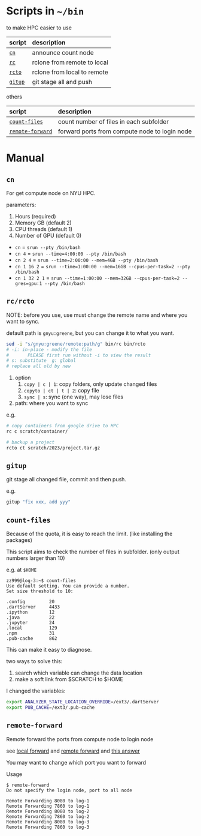 # Scripts in `~/bin`

to make HPC easier to use

| script            | description                 |
| :---------------- | :-------------------------- |
| [`cn`](#cn)       | announce count node         |
| [`rc`](#rcrcto)   | rclone from remote to local |
| [`rcto`](#rcrcto) | rclone from local to remote |
| [`gitup`](#gitup) | git stage all and push      |

others

| script                              | description                                   |
| :---------------------------------- | :-------------------------------------------- |
| [`count-files`](#count-files)       | count number of files in each subfolder       |
| [`remote-forward`](#remote-forward) | forward ports from compute node to login node |

# Manual

## `cn`

For get compute node on NYU HPC.

parameters:

1. Hours (required)
2. Memory GB (default 2)
3. CPU threads (default 1)
4. Number of GPU (default 0)

- `cn` = `srun --pty /bin/bash`
- `cn 4` = `srun --time=4:00:00 --pty /bin/bash`
- `cn 2 4` = `srun --time=2:00:00 --mem=4GB --pty /bin/bash`
- `cn 1 16 2` = `srun --time=1:00:00 --mem=16GB --cpus-per-task=2 --pty /bin/bash`
- `cn 1 32 2 1` = `srun --time=1:00:00 --mem=32GB --cpus-per-task=2 --gres=gpu:1 --pty /bin/bash`

## `rc/rcto`

NOTE: before you use, use must change the remote name and where you want to sync.

default path is `gnyu:greene`, but you can change it to what you want.

```bash
sed -i "s/gnyu:greene/remote:path/g" bin/rc bin/rcto
# -i: in-place - modify the file 
#       PLEASE first run without -i to view the result
# s: substitute  g: global
# replace all old by new
```

1. option
   1. `copy | c | 1`: copy folders, only update changed files
   2. `copyto | ct | t | 2`: copy file
   3. `sync | s`: sync (one way), may lose files
2. path: where you want to sync

e.g.

```bash
# copy containers from google drive to HPC
rc c scratch/container/

# backup a project
rcto ct scratch/2023/project.tar.gz
```

## `gitup`

git stage all changed file, commit and then push.

e.g.

```bash
gitup "fix xxx, add yyy"
```

## `count-files`

Because of the quota, it is easy to reach the limit. (like installing the packages)

This script aims to check the number of files in subfolder. (only output numbers larger than 10)

e.g. at `$HOME`

```
zz999@log-3:~$ count-files
Use default setting. You can provide a number.
Set size threshold to 10:

.config         20
.dartServer     4433
.ipython        12
.java           22
.jupyter        24
.local          129
.npm            31
.pub-cache      862
```

This can make it easy to diagnose.

two ways to solve this:

1. search which variable can change the data location
2. make a soft link from $SCRATCH to $HOME

I changed the variables:

```bash
export ANALYZER_STATE_LOCATION_OVERRIDE=/ext3/.dartServer
export PUB_CACHE=/ext3/.pub-cache
```

## `remote-forward`

Remote forward the ports from compute node to login node

see [local forward](../ssh.md#localforward) and [remote forward](../code-server-on-hpc.md#remote-forwarding) and [this answer](https://unix.stackexchange.com/questions/46235/how-does-reverse-ssh-tunneling-work/118650#118650)

You may want to change which port you want to forward

Usage

```
$ remote-forward
Do not specify the login node, port to all node

Remote Forwarding 8080 to log-1
Remote Forwarding 7860 to log-1
Remote Forwarding 8080 to log-2
Remote Forwarding 7860 to log-2
Remote Forwarding 8080 to log-3
Remote Forwarding 7860 to log-3
```


